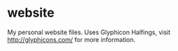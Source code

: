 website
=======

My personal website files. Uses Glyphicon Halfings, visit http://glyphicons.com/ for more information.


